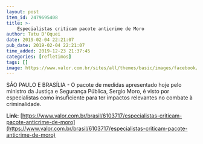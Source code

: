 ```yaml
---
layout: post
item_id: 2479695408
title: >-
    Especialistas criticam pacote anticrime de Moro
author: Tatu D'Oquei
date: 2019-02-04 22:21:07
pub_date: 2019-02-04 22:21:07
time_added: 2019-12-23 21:37:45
categories: [refletimos]
tags: []
image: https://www.valor.com.br/sites/all/themes/basic/images/facebook/valor-big.jpg
---
```


SÃO PAULO E BRASÍLIA - O pacote de medidas apresentado hoje pelo ministro da Justiça e Segurança Pública, Sergio Moro, é visto por especialistas como insuficiente para ter impactos relevantes no combate à criminalidade.

**Link:** [https://www.valor.com.br/brasil/6103717/especialistas-criticam-pacote-anticrime-de-moro](https://www.valor.com.br/brasil/6103717/especialistas-criticam-pacote-anticrime-de-moro)

